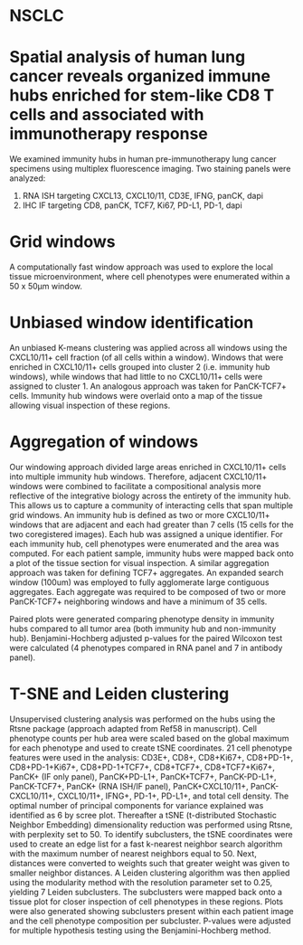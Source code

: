 # NSCLC

# Spatial analysis of human lung cancer reveals organized immune hubs enriched for stem-like CD8 T cells and associated with immunotherapy response

We examined immunity hubs in human pre-immunotherapy lung cancer specimens using multiplex fluorescence imaging.  Two staining panels were analyzed:  

1.  RNA ISH targeting CXCL13, CXCL10/11, CD3E, IFNG, panCK, dapi
2.  IHC IF targeting CD8, panCK, TCF7, Ki67, PD-L1, PD-1, dapi

# Grid windows

A computationally fast window approach was used to explore the local tissue microenvironment, where cell phenotypes were enumerated within a 50 x 50μm window.

# Unbiased window identification

An unbiased K-means clustering was applied across all windows using the CXCL10/11+ cell fraction (of all cells within a window). Windows that were enriched in CXCL10/11+ cells grouped into cluster 2 (i.e. immunity hub windows), while windows that had little to no CXCL10/11+ cells were assigned to cluster 1. An analogous approach was taken for PanCK-TCF7+ cells. Immunity hub windows were overlaid onto a map of the tissue allowing visual inspection of these regions.

# Aggregation of windows

Our windowing approach divided large areas enriched in CXCL10/11+ cells into multiple immunity hub windows. Therefore, adjacent CXCL10/11+ windows were combined to facilitate a compositional analysis more reflective of the integrative biology across the entirety of the immunity hub. This allows us to capture a community of interacting cells that span multiple grid windows. An immunity hub is defined as two or more CXCL10/11+ windows that are adjacent and each had greater than 7 cells (15 cells for the two coregistered images). Each hub was assigned a unique identifier. For each immunity hub, cell phenotypes were enumerated and the area was computed. For each patient sample, immunity hubs were mapped back onto a plot of the tissue section for visual inspection. A similar aggregation approach was taken for defining TCF7+ aggregates. An expanded search window (100um) was employed to fully agglomerate large contiguous aggregates. Each aggregate was required to be composed of two or more PanCK-TCF7+ neighboring windows and have a minimum of 35 cells. 

Paired plots were generated comparing phenotype density in immunity hubs compared to all tumor area (both immunity hub and non-immunity hub). Benjamini-Hochberg adjusted p-values for the paired Wilcoxon test were calculated (4 phenotypes compared in RNA panel and 7 in antibody panel).

# T-SNE and Leiden clustering

Unsupervised clustering analysis was performed on the hubs using the Rtsne package (approach adapted from Ref58 in manuscript). Cell phenotype counts per hub area were scaled based on the global maximum for each phenotype and used to create tSNE coordinates. 21 cell phenotype features were used in the analysis: CD3E+, CD8+, CD8+Ki67+, CD8+PD-1+, CD8+PD-1+Ki67+, CD8+PD-1+TCF7+, CD8+TCF7+, CD8+TCF7+Ki67+, PanCK+ (IF only panel), PanCK+PD-L1+, PanCK+TCF7+, PanCK-PD-L1+, PanCK-TCF7+, PanCK+ (RNA ISH/IF panel), PanCK+CXCL10/11+, PanCK-CXCL10/11+, CXCL10/11+, IFNG+, PD-1+, PD-L1+, and total cell density. The optimal number of principal components for variance explained was identified as 6 by scree plot. Thereafter a tSNE (t-distributed Stochastic Neighbor Embedding) dimensionality reduction was performed using Rtsne, with perplexity set to 50. To identify subclusters, the tSNE coordinates were used to create an edge list for a fast k-nearest neighbor search algorithm with the maximum number of nearest neighbors equal to 50. Next, distances were converted to weights such that greater weight was given to smaller neighbor distances. A Leiden clustering algorithm was then applied using the modularity method with the resolution parameter set to 0.25, yielding 7 Leiden subclusters. The subclusters were mapped back onto a tissue plot for closer inspection of cell phenotypes in these regions. Plots were also generated showing subclusters present within each patient image and the cell phenotype composition per subcluster. P-values were adjusted for multiple hypothesis testing using the Benjamini-Hochberg method.

